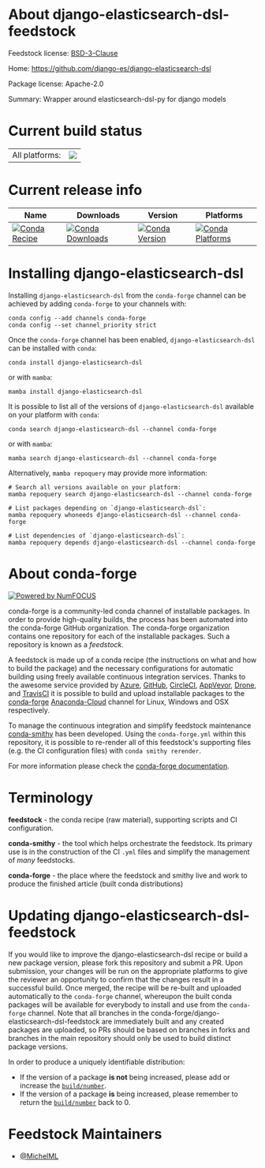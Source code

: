 About django-elasticsearch-dsl-feedstock
========================================

Feedstock license: [BSD-3-Clause](https://github.com/conda-forge/django-elasticsearch-dsl-feedstock/blob/main/LICENSE.txt)

Home: https://github.com/django-es/django-elasticsearch-dsl

Package license: Apache-2.0

Summary: Wrapper around elasticsearch-dsl-py for django models

Current build status
====================


<table><tr><td>All platforms:</td>
    <td>
      <a href="https://dev.azure.com/conda-forge/feedstock-builds/_build/latest?definitionId=12549&branchName=main">
        <img src="https://dev.azure.com/conda-forge/feedstock-builds/_apis/build/status/django-elasticsearch-dsl-feedstock?branchName=main">
      </a>
    </td>
  </tr>
</table>

Current release info
====================

| Name | Downloads | Version | Platforms |
| --- | --- | --- | --- |
| [![Conda Recipe](https://img.shields.io/badge/recipe-django--elasticsearch--dsl-green.svg)](https://anaconda.org/conda-forge/django-elasticsearch-dsl) | [![Conda Downloads](https://img.shields.io/conda/dn/conda-forge/django-elasticsearch-dsl.svg)](https://anaconda.org/conda-forge/django-elasticsearch-dsl) | [![Conda Version](https://img.shields.io/conda/vn/conda-forge/django-elasticsearch-dsl.svg)](https://anaconda.org/conda-forge/django-elasticsearch-dsl) | [![Conda Platforms](https://img.shields.io/conda/pn/conda-forge/django-elasticsearch-dsl.svg)](https://anaconda.org/conda-forge/django-elasticsearch-dsl) |

Installing django-elasticsearch-dsl
===================================

Installing `django-elasticsearch-dsl` from the `conda-forge` channel can be achieved by adding `conda-forge` to your channels with:

```
conda config --add channels conda-forge
conda config --set channel_priority strict
```

Once the `conda-forge` channel has been enabled, `django-elasticsearch-dsl` can be installed with `conda`:

```
conda install django-elasticsearch-dsl
```

or with `mamba`:

```
mamba install django-elasticsearch-dsl
```

It is possible to list all of the versions of `django-elasticsearch-dsl` available on your platform with `conda`:

```
conda search django-elasticsearch-dsl --channel conda-forge
```

or with `mamba`:

```
mamba search django-elasticsearch-dsl --channel conda-forge
```

Alternatively, `mamba repoquery` may provide more information:

```
# Search all versions available on your platform:
mamba repoquery search django-elasticsearch-dsl --channel conda-forge

# List packages depending on `django-elasticsearch-dsl`:
mamba repoquery whoneeds django-elasticsearch-dsl --channel conda-forge

# List dependencies of `django-elasticsearch-dsl`:
mamba repoquery depends django-elasticsearch-dsl --channel conda-forge
```


About conda-forge
=================

[![Powered by
NumFOCUS](https://img.shields.io/badge/powered%20by-NumFOCUS-orange.svg?style=flat&colorA=E1523D&colorB=007D8A)](https://numfocus.org)

conda-forge is a community-led conda channel of installable packages.
In order to provide high-quality builds, the process has been automated into the
conda-forge GitHub organization. The conda-forge organization contains one repository
for each of the installable packages. Such a repository is known as a *feedstock*.

A feedstock is made up of a conda recipe (the instructions on what and how to build
the package) and the necessary configurations for automatic building using freely
available continuous integration services. Thanks to the awesome service provided by
[Azure](https://azure.microsoft.com/en-us/services/devops/), [GitHub](https://github.com/),
[CircleCI](https://circleci.com/), [AppVeyor](https://www.appveyor.com/),
[Drone](https://cloud.drone.io/welcome), and [TravisCI](https://travis-ci.com/)
it is possible to build and upload installable packages to the
[conda-forge](https://anaconda.org/conda-forge) [Anaconda-Cloud](https://anaconda.org/)
channel for Linux, Windows and OSX respectively.

To manage the continuous integration and simplify feedstock maintenance
[conda-smithy](https://github.com/conda-forge/conda-smithy) has been developed.
Using the ``conda-forge.yml`` within this repository, it is possible to re-render all of
this feedstock's supporting files (e.g. the CI configuration files) with ``conda smithy rerender``.

For more information please check the [conda-forge documentation](https://conda-forge.org/docs/).

Terminology
===========

**feedstock** - the conda recipe (raw material), supporting scripts and CI configuration.

**conda-smithy** - the tool which helps orchestrate the feedstock.
                   Its primary use is in the construction of the CI ``.yml`` files
                   and simplify the management of *many* feedstocks.

**conda-forge** - the place where the feedstock and smithy live and work to
                  produce the finished article (built conda distributions)


Updating django-elasticsearch-dsl-feedstock
===========================================

If you would like to improve the django-elasticsearch-dsl recipe or build a new
package version, please fork this repository and submit a PR. Upon submission,
your changes will be run on the appropriate platforms to give the reviewer an
opportunity to confirm that the changes result in a successful build. Once
merged, the recipe will be re-built and uploaded automatically to the
`conda-forge` channel, whereupon the built conda packages will be available for
everybody to install and use from the `conda-forge` channel.
Note that all branches in the conda-forge/django-elasticsearch-dsl-feedstock are
immediately built and any created packages are uploaded, so PRs should be based
on branches in forks and branches in the main repository should only be used to
build distinct package versions.

In order to produce a uniquely identifiable distribution:
 * If the version of a package **is not** being increased, please add or increase
   the [``build/number``](https://docs.conda.io/projects/conda-build/en/latest/resources/define-metadata.html#build-number-and-string).
 * If the version of a package **is** being increased, please remember to return
   the [``build/number``](https://docs.conda.io/projects/conda-build/en/latest/resources/define-metadata.html#build-number-and-string)
   back to 0.

Feedstock Maintainers
=====================

* [@MichelML](https://github.com/MichelML/)


